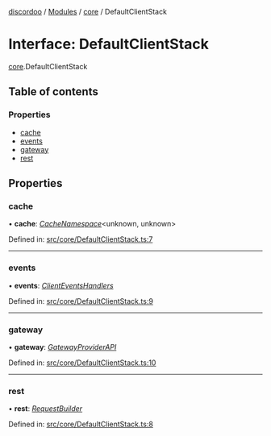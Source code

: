 [discordoo](../README.md) / [Modules](../modules.md) / [core](../modules/core.md) / DefaultClientStack

# Interface: DefaultClientStack

[core](../modules/core.md).DefaultClientStack

## Table of contents

### Properties

- [cache](core.defaultclientstack.md#cache)
- [events](core.defaultclientstack.md#events)
- [gateway](core.defaultclientstack.md#gateway)
- [rest](core.defaultclientstack.md#rest)

## Properties

### cache

• **cache**: [*CacheNamespace*](core.cachenamespace.md)<unknown, unknown\>

Defined in: [src/core/DefaultClientStack.ts:7](https://github.com/Discordoo/discordoo/blob/8db69d8/src/core/DefaultClientStack.ts#L7)

___

### events

• **events**: [*ClientEventsHandlers*](core.clienteventshandlers.md)

Defined in: [src/core/DefaultClientStack.ts:9](https://github.com/Discordoo/discordoo/blob/8db69d8/src/core/DefaultClientStack.ts#L9)

___

### gateway

• **gateway**: [*GatewayProviderAPI*](core.gatewayproviderapi.md)

Defined in: [src/core/DefaultClientStack.ts:10](https://github.com/Discordoo/discordoo/blob/8db69d8/src/core/DefaultClientStack.ts#L10)

___

### rest

• **rest**: [*RequestBuilder*](core.requestbuilder.md)

Defined in: [src/core/DefaultClientStack.ts:8](https://github.com/Discordoo/discordoo/blob/8db69d8/src/core/DefaultClientStack.ts#L8)
